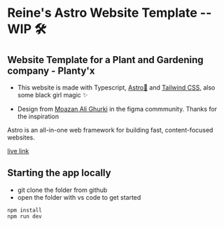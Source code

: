 # Reine's Astro Website Template --WIP 🛠

## Website Template for a Plant and Gardening company - Planty'x

- This website is made with Typescript, [Astro🚀](https://astro.build/) and [Tailwind CSS](https://v1.tailwindcss.com/), also some black girl magic ✨

- Design from [Moazan Ali Ghurki](https://www.figma.com/community/file/1131190530148317899) in the figma commmunity. Thanks for the inspiration


Astro is an all-in-one web framework for building fast, content-focused websites.

[live link](https://plantyx.reine.dev/)

## Starting the app locally

- git clone the folder from github
- open the folder with vs code to get started

```
npm install
npm run dev
```




